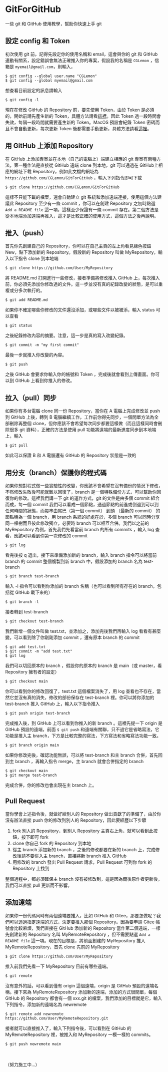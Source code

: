 # GitForGitHub

一些 git 和 GitHub 使用教學，幫助你快速上手 git

## 設定 config 和 Token

初次使用 git 前，記得先設定你的使用名稱和 email，這會與你的 git 和 GitHub 連動有關系，設定錯誤會無法正確推入你的專案，假設我的名稱是 ```CGLemon``` ，信箱是 ```myemail@gmail.com```，則輸入，

    $ git config --global user.name "CGLemon"
    $ git config --global myemail@gmail.com

想查看目前設定的訊息請輸入

    $ git config -l

現在在修改 GitHub 的 Repository 前，要先使用 Token，由於 Token 是必須的，開始前請先產生新的 Token，具體方法請看[這裡](https://dotblogs.com.tw/CYLcode/2020/06/15/102853)。因此 Token 過一段時間會失效，每隔一段時間就需要產生新的 Token。MacOS 預設會紀錄 Token 密碼而且不會自動更新，每次更新 Token 後都需要手動更新，具體方法請看[這裡](https://blog.myctw.cc/post/bd72.html)。

## 用 GitHub 上添加 Repository

在 GitHub 上添加專案並在本地（自己的電腦上）端建立相應的 git 專案有兩種方法，第一種作法是直接從 GitHub 遠端 clone 到本地，git 可以通過在 GitHub上相應的網址下載 Repository，例如此文檔的網址為 ```https://github.com/CGLemon/GitForGitHub``` ，輸入下列指令即可下載

    $ git clone https://github.com/CGLemon/GitForGitHub

這樣不只能下載的檔案，還會自動建立 git 系統和添加遠端連接，使用這個方法建議此 Repository 至少有一條 commit ，你可以在創建 Repository 之初時點選 ```Add a README file``` 這一項，這樣至少保證有一條 commit 存在。第二個方法是從本地端添加遠端再推入，這才是比較正確的使用方式，這個方法之後再說明。

## 推入（push）

首先你先創建自己的 Repository，你可以在自己主頁的左上角看見綠色按鈕 New，點下添加新的 Repository。假設新的 Repository 叫做 MyRepository，輸入以下指令 clone 到本地端

    $ git clone https://github.com/User/MyRepository

將 README.md 打開進行一些修改，接者準備將修改推入 GitHub 上，每次推入前，你必須先添加你修改過的文件。這一步並沒有真的紀錄改變的狀態，是可以重複或分多次執行的。

    $ git add README.md

如果你不確定哪些你修改的文件還沒添加，或哪些文件以被被添，輸入 status 可以查看

    $ git status

之後紀錄修改內容的摘要。注意，這一步是真的寫入改變紀錄。

    $ git commit -m "my first commit"

最後一步就推入你改變的內容。

    $ git push

之後 GitHub 會要求你輸入你的帳號和 Token ，完成後就會看到上傳畫面。你可以到 GitHub 上看到你推入的修改。

## 拉入（pull）同步

如果你有多台電腦 clone 同一份 Repository，當你在 A 電腦上完成修改並 push 到 GitHub 上後，轉到 B 電腦繼續工作，工作前你得先同步，一個間單方法為全部刪除再整個 clone，但你應該不會希望每次同步都要這樣做（而且這樣同時會刪除很多 git 資料），正確的方法是使用 pull 功能將遠端的最新進度同步到本地端上，輸入

    $ git pull

如此可以保證 B 和 A 電腦還有 GitHub 的 Repository 狀態是一致的

## 用分支（branch）保護你的程式碼

如果你想對程式做一些實驗性的改變，你應該不會希望在沒有備份的情況下修改，不然修改失敗後可能就難以回復了，branch 是一個特殊備份方式，可以幫助你回復你的修改。這裡我們講一下 git 的運作方式，git 的文件是由多個 commit 組合而成，每一個 commit 我們可以看成一個節點，通過節點的前進或倒退到可以到任何時間的狀態，而每串由尾巴（第一個 commit） 到頭 （最新的 commit） 的節點稱為一個 branch，用 branch 系統的好處在於，多個 branch 可以同時分享同一棵樹而且彼此修改獨立，必要時 branch 可以相互合併。我們以之前的 MyRepository 為例，首先我們先看當前 branch 的所有 commits ，輸入 log 查看，應該可以看到你第一次修改的 commit

    $ git log

看完後按 q 退出，接下來準備添加新的 branch，輸入 branch 指令可以將當前 branch 的 commit 整個複製到新 branch 中，假設添加的 branch 名為 test-branch

    $ git branch test-branch

輸入 -l 指令可以看到你添加的 branch 名稱（也可以看到所有存在的 branch，包括從 GitHub 載下來的）

    $ git branch -l

接者轉到 test-branch

    $ git checkout test-branch

我們新增一個文件叫做 test.txt，並添加之，添加完後我們再輸入 log 看看有甚麼變，可以看到除了你剛剛添加 commit ，還有原本 branch 的 commit

    $ git add test.txt
    $ git commit -m "add test.txt"
    $ git log

我們可以切回原本的 branch ，假設你的原本的 branch 是 main（或 master，看 Repository 擁有者的設定）

    $ git checkout main

你可以看到你的修改回復了，test.txt 這個檔案消失了，用 log 查看也不存在，當然它並沒有真的消失，修改的部份保存在 test-branch 裡。你可以將你添加的 test-branch 推入 GitHub 上，輸入以下指令推入

    $ git push origin test-branch

完成推入後，到 GitHub 上可以看到你推入的新 branch 。這裡先提一下 origin 是 GitHub 預設的遠端，前面 ```$ git push``` 和遠端有關聯，只不過它是省略寫法，它功能是推入主 branch，下方是比較完整的寫法，下方寫法和省略寫法功能一致。

    $ git branch origin main

如果你修改完後，確認功能無誤，可以將 test-branch 和主 branch 合併，首先回到主 branch ，再輸入指令 merge，主 branch 就會合併指定的 branch

    $ git checkout main
    $ git merge test-branch

完成合併，你的修改也會出現在主 branch 上。

## Pull Request

當你學會上述指令後，就做好給別人的 Repository 做出貢獻了的準備了，由於你沒有辦法直接 push 你的修改到別人的 Repository，因此要經歷以下步驟

1. fork 別人的 Repository，到別人 Repository 主頁右上角，就可以看到此按鈕，按下即可 fork
2. clone 你自己 fork 的 Repository 到本地
3. 從主 branch 添加新的 branch ，之後的修改都要在新的 branch 上，完成修改後請不要併入主 branch，直接將新 branch 推入 GitHub
4. 用修改的 branch 發出 Pull Request 請求，Pull Request 可到你 fork 的 Repository 上找到

整個過程中，都必須確保主 branch 沒有被修改到，這是因為爾後原作者更新後，我們可以直接 pull 更新而不影響。

## 添加遠端

如果你一份代碼同時有兩個遠端要推入，比如 GitHub 和 Gitee，那要怎做呢？我們可以透過指定遠端的方式，決定要推入那個 Repository。因為要申請 Gitee 帳號會比較麻煩，我們直接在 GitHub 添加新的 Repository 當作第二個遠端，一樣先創建新的 Repository 名叫 MyRemoteRepository ，但不需要點選 ```Add a README file``` 這一項。現在的目標是，將前面創建的 MyRepository 推入 MyRemoteRepository，首先 clone 先前的 MyRepository

    $ git clone https://github.com/User/MyRepository

推入前我們先看一下 MyRepository 目前有哪些遠端。

    $ git remote

沒有意外的話，可以看到僅有 origin 這個遠端，origin 是 GitHub 預設的遠端名稱。接下來為 MyRemoteRepository 添加新的遠端，添加的方式很間單，每個 GitHub 的 Repository 都會有一個 xxx.git 的檔案，我們添加的目標就是它，輸入下列指令，添加新的遠端名為 newremote

    $ git remote add newremote https://github.com/User/MyRemoteRepository.git

接者就可以直接推入了，輸入下列指令後，可以看到在 GitHub 的 MyRemoteRepository 裡，被推入和 MyRepository 一模一樣的 commits。

    $ git push newremote main

<br>
<br>
（努力施工中...）
